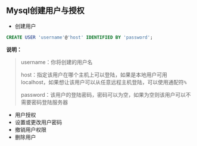 Mysql创建用户与授权
---
* 创建用户

```sql
CREATE USER 'username'@'host' IDENTIFIED BY 'password';
```

**说明：**
> username：你将创建的用户名
>
> host：指定该用户在哪个主机上可以登陆，如果是本地用户可用localhost，如果想让该用户可以从任意远程主机登陆，可以使用通配符`%`
>
>password：该用户的登陆密码，密码可以为空，如果为空则该用户可以不需要密码登陆服务器

* 用户授权
* 设置或更改用户密码
* 撤销用户权限
* 删除用户
